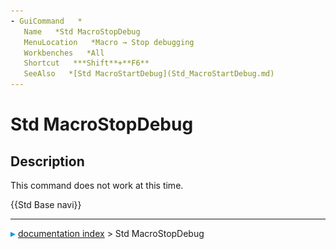 ```yaml
---
- GuiCommand   *
   Name   *Std MacroStopDebug
   MenuLocation   *Macro → Stop debugging
   Workbenches   *All
   Shortcut   ***Shift**+**F6**
   SeeAlso   *[Std MacroStartDebug](Std_MacroStartDebug.md)
---
```


# Std MacroStopDebug

## Description

This command does not work at this time.




 {{Std Base navi}}



---
![](images/Right_arrow.png) [documentation index](../README.md) > Std MacroStopDebug
